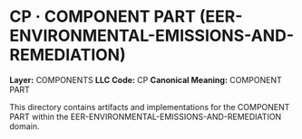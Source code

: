 # CP · COMPONENT PART (EER-ENVIRONMENTAL-EMISSIONS-AND-REMEDIATION)

**Layer:** COMPONENTS
**LLC Code:** CP
**Canonical Meaning:** COMPONENT PART

This directory contains artifacts and implementations for the COMPONENT PART within the EER-ENVIRONMENTAL-EMISSIONS-AND-REMEDIATION domain.
